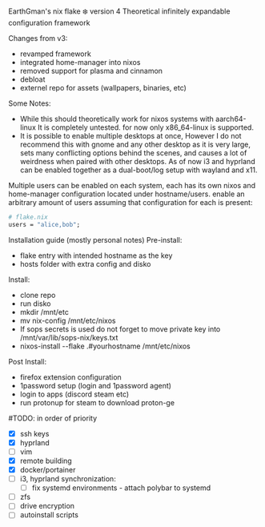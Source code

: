 EarthGman's nix flake ❄️ version 4
Theoretical infinitely expandable configuration framework

Changes from v3:
- revamped framework
- integrated home-manager into nixos
- removed support for plasma and cinnamon
- debloat
- externel repo for assets (wallpapers, binaries, etc)

Some Notes:
- While this should theoretically work for nixos systems with aarch64-linux It is completely untested. for now only x86_64-linux is supported.
- It is possible to enable multiple desktops at once, However I do not recommend this with gnome and any other desktop as it is very large, sets many conflicting options behind the scenes, and causes a lot of weirdness when paired with other desktops. As of now i3 and hyprland can be enabled together as a dual-boot/log setup with wayland and x11.

Multiple users can be enabled on each system, each has its own nixos and home-manager configuration located under 
hostname/users.
enable an arbitrary amount of users assuming that configuration for each is present:

```nix
# flake.nix
users = "alice,bob";
```

Installation guide (mostly personal notes)
Pre-install:
- flake entry with intended hostname as the key
- hosts folder with extra config and disko

Install:
- clone repo
- run disko
- mkdir /mnt/etc
- mv nix-config /mnt/etc/nixos
- If sops secrets is used do not forget to move private key into /mnt/var/lib/sops-nix/keys.txt
- nixos-install --flake .#yourhostname /mnt/etc/nixos

Post Install:
- firefox extension configuration
- 1password setup (login and 1password agent)
- login to apps (discord steam etc)
- run protonup for steam to download proton-ge

#TODO: in order of priority
- [x] ssh keys
- [x] hyprland
- [ ] vim
- [x] remote building
- [x] docker/portainer
- [ ] i3, hyprland synchronization:
  - [ ] fix systemd environments - attach polybar to systemd
- [ ] zfs
- [ ] drive encryption
- [ ] autoinstall scripts